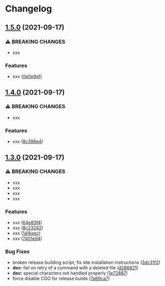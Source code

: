 # Changelog

## [1.5.0](https://www.github.com/ilya-lesikov/werf/compare/v1.4.0...v1.5.0) (2021-09-17)


### ⚠ BREAKING CHANGES

* xxx

### Features

* xxx ([0e0e9ef](https://www.github.com/ilya-lesikov/werf/commit/0e0e9efa8215640302a8d351e0bf8a01e757685b))

## [1.4.0](https://www.github.com/ilya-lesikov/werf/compare/v1.3.0...v1.4.0) (2021-09-17)


### ⚠ BREAKING CHANGES

* xxx

### Features

* xxx ([8c396e4](https://www.github.com/ilya-lesikov/werf/commit/8c396e46df2a2dcf70cbcd65f35fe3e0c952ee1d))

## [1.3.0](https://www.github.com/ilya-lesikov/werf/compare/v1.2.18+fix1...v1.3.0) (2021-09-17)


### ⚠ BREAKING CHANGES

* xxx
* xxx
* xxx
* xxx

### Features

* xxx ([64e83f4](https://www.github.com/ilya-lesikov/werf/commit/64e83f436f41f4ba24adc90b46d960205bbe73b6))
* xxx ([8c23242](https://www.github.com/ilya-lesikov/werf/commit/8c23242c411efdb7b7a60f793ca1babd6cf8cd5b))
* xxx ([1a16eec](https://www.github.com/ilya-lesikov/werf/commit/1a16eec0a6ef7230080d0fe31c921fa8c567fea1))
* xxx ([7401e94](https://www.github.com/ilya-lesikov/werf/commit/7401e941dcc07ef9c73abb7b57af42c2c6933577))


### Bug Fixes

* broken release building script, fix site installation instructions ([3dc31f2](https://www.github.com/ilya-lesikov/werf/commit/3dc31f2e4811084b0df93f017f832413c315740e))
* **dev:** fail on retry of a command with a deleted file ([d286821](https://www.github.com/ilya-lesikov/werf/commit/d28682109d096bffba1e4ba78c63405d2baaf84d))
* **dev:** special characters not handled properly ([1e72887](https://www.github.com/ilya-lesikov/werf/commit/1e72887d20119f8268a20b1fe84a869741416321))
* force disable CGO for release builds ([7a69ca7](https://www.github.com/ilya-lesikov/werf/commit/7a69ca736c457dd046d10b2fa43b8f2e296f143f))
